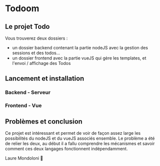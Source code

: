 # Todoom
## Le projet Todo
Vous trouverez deux dossiers : 
- un dossier backend contenant la partie nodeJS avec la gestion des sessions et des todos...
- un dossier frontend avec la partie vueJS qui gère les templates, et l'envoi / affichage des Todos

## Lancement et installation
### Backend - Serveur

### Frontend - Vue

## Problèmes et conclusion
Ce projet est intéressant et permet de voir de façon assez large les possibilités du nodeJS et du vueJS associés ensemble. Le problème a été de relier les deux, au début il a fallu comprendre les mécanismes et savoir comment ces deux langages fonctionnent indépendamment.

Laure Mondoloni
:koala: 
